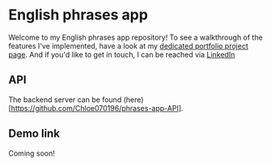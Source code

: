 # English phrases app

Welcome to my English phrases app repository! 
To see a walkthrough of the features I've implemented, have a look at my [dedicated portfolio project page](https://my-portfolio-gilt-alpha-99.vercel.app/phrase-learning-app-walkthrough).
And if you'd like to get in touch, I can be reached via [LinkedIn](www.linkedin.com/in/chloé-z-77b1a2184)

## API
The backend server can be found (here)[https://github.com/Chloe070196/phrases-app-API].

## Demo link
Coming soon!
